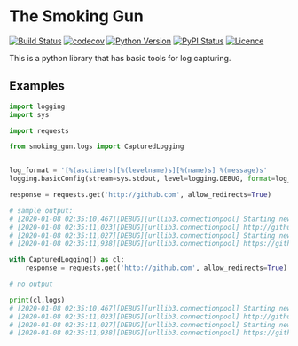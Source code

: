 # The Smoking Gun

[![Build Status](https://travis-ci.org/dopstar/smoking-gun.svg?branch=master)](https://travis-ci.org/dopstar/smoking-gun)
[![codecov](https://codecov.io/gh/dopstar/smoking-gun/branch/master/graph/badge.svg)](https://codecov.io/gh/dopstar/smoking-gun)
[![Python Version](https://img.shields.io/pypi/pyversions/smoking-gun.svg)](https://pypi.python.org/pypi/smoking-gun)
[![PyPI Status](https://img.shields.io/pypi/v/smoking-gun.svg)](https://pypi.python.org/pypi/smoking-gun)
[![Licence](https://img.shields.io/github/license/dopstar/smoking-gun.svg)](https://raw.githubusercontent.com/dopstar/smoking-gun/master/LICENSE)

This is a python library that has basic tools for log capturing.


## Examples

```python
import logging
import sys

import requests

from smoking_gun.logs import CapturedLogging


log_format = '[%(asctime)s][%(levelname)s][%(name)s] %(message)s'
logging.basicConfig(stream=sys.stdout, level=logging.DEBUG, format=log_format)

response = requests.get('http://github.com', allow_redirects=True)

# sample output:
# [2020-01-08 02:35:10,467][DEBUG][urllib3.connectionpool] Starting new HTTP connection (1): github.com:80
# [2020-01-08 02:35:11,023][DEBUG][urllib3.connectionpool] http://github.com:80 "GET / HTTP/1.1" 301 0
# [2020-01-08 02:35:11,027][DEBUG][urllib3.connectionpool] Starting new HTTPS connection (1): github.com:443
# [2020-01-08 02:35:11,938][DEBUG][urllib3.connectionpool] https://github.com:443 "GET / HTTP/1.1" 200 None

with CapturedLogging() as cl:
    response = requests.get('http://github.com', allow_redirects=True)

# no output

print(cl.logs)
# [2020-01-08 02:35:10,467][DEBUG][urllib3.connectionpool] Starting new HTTP connection (1): github.com:80
# [2020-01-08 02:35:11,023][DEBUG][urllib3.connectionpool] http://github.com:80 "GET / HTTP/1.1" 301 0
# [2020-01-08 02:35:11,027][DEBUG][urllib3.connectionpool] Starting new HTTPS connection (1): github.com:443
# [2020-01-08 02:35:11,938][DEBUG][urllib3.connectionpool] https://github.com:443 "GET / HTTP/1.1" 200 None
```
